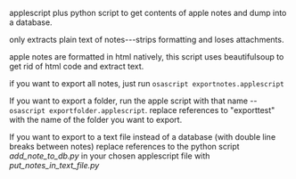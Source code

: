 applescript plus python script to get contents of apple notes and dump into a database.

only extracts plain text of notes---strips formatting and loses attachments. 

apple notes are formatted in html natively, this script uses beautifulsoup to get rid of html code and extract text.

if you want to export all notes, just run `osascript exportnotes.applescript`

If you want to export a folder, run the apple script with that name -- `osascript exportfolder.applescript`. replace references to "exporttest" with the name of the folder you want to export.

If you want to export to a text file instead of a database (with double line breaks between notes) replace references to the python script *add_note_to_db.py* in your chosen applescript file with *put_notes_in_text_file.py*
